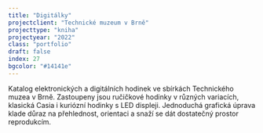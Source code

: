 ```yaml
---
title: "Digitálky"
projectclient: "Technické muzeum v Brně"
projecttype: "kniha"
projectyear: "2022"
class: "portfolio"
draft: false
index: 27
bgcolor: "#14141e"
---
```


Katalog elektronických a&nbsp;digitálních hodinek ve&nbsp;sbírkách Technického muzea v&nbsp;Brně. Zastoupeny jsou ručičkové hodinky v&nbsp;různých variacích, klasická Casia i&nbsp;kuriózní hodinky s&nbsp;LED displeji. Jednoduchá grafická úprava klade důraz na&nbsp;přehlednost, orientaci a&nbsp;snaží se dát dostatečný prostor reprodukcím.